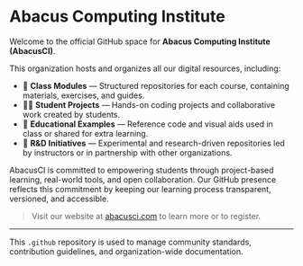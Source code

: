 # Abacus Computing Institute

Welcome to the official GitHub space for **Abacus Computing Institute (AbacusCI)**.

This organization hosts and organizes all our digital resources, including:

- 📘 **Class Modules** — Structured repositories for each course, containing materials, exercises, and guides.
- 👨‍💻 **Student Projects** — Hands-on coding projects and collaborative work created by students.
- 🧠 **Educational Examples** — Reference code and visual aids used in class or shared for extra learning.
- 🔬 **R&D Initiatives** — Experimental and research-driven repositories led by instructors or in partnership with other organizations.

AbacusCI is committed to empowering students through project-based learning, real-world tools, and open collaboration. Our GitHub presence reflects this commitment by keeping our learning process transparent, versioned, and accessible.

> Visit our website at [abacusci.com](https://abacusci.com) to learn more or to register.

---
This `.github` repository is used to manage community standards, contribution guidelines, and organization-wide documentation.
